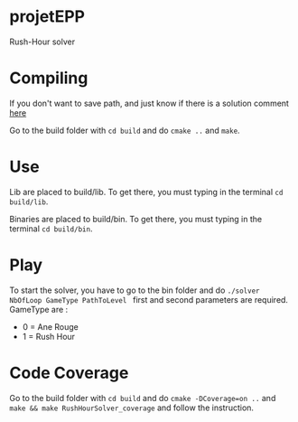 # projetEPP
Rush-Hour solver
# Compiling
If you don't want to save path, and just know if there is a solution comment [here](https://github.com/norips/Rush-Hour-Solver/blob/master/includes/solv.h#L16)

Go to the build folder with `cd build` and do `cmake ..` and `make`. 

# Use
Lib are placed to build/lib.
To get there, you must typing in the terminal `cd build/lib`.

Binaries are placed to build/bin.
To get there, you must typing in the terminal `cd build/bin`.

# Play
To start the solver, you have to go to the bin folder and do `./solver NbOfLoop GameType PathToLevel ` first and second parameters are required.
GameType are : 
* 0 = Ane Rouge
* 1 = Rush Hour
# Code Coverage
Go to the build folder with `cd build` and do `cmake -DCoverage=on ..` and `make && make RushHourSolver_coverage` and follow the instruction.

